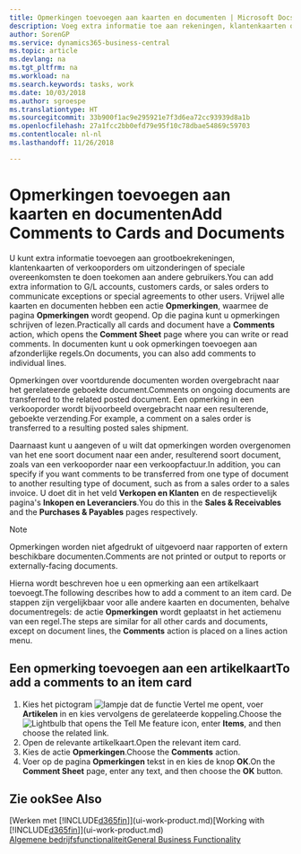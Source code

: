 ```yaml
---
title: Opmerkingen toevoegen aan kaarten en documenten | Microsoft Docs
description: Voeg extra informatie toe aan rekeningen, klantenkaarten of verkooporders om overeenkomsten, zoals een speciale prijs of leveringsmethode, te doen toekomen aan andere gebruikers.
author: SorenGP
ms.service: dynamics365-business-central
ms.topic: article
ms.devlang: na
ms.tgt_pltfrm: na
ms.workload: na
ms.search.keywords: tasks, work
ms.date: 10/03/2018
ms.author: sgroespe
ms.translationtype: HT
ms.sourcegitcommit: 33b900f1ac9e295921e7f3d6ea72cc93939d8a1b
ms.openlocfilehash: 27a1fcc2bb0efd79e95f10c78dbae54869c59703
ms.contentlocale: nl-nl
ms.lasthandoff: 11/26/2018

---
```

# <a name="add-comments-to-cards-and-documents"></a><span data-ttu-id="9740f-103">Opmerkingen toevoegen aan kaarten en documenten</span><span class="sxs-lookup"><span data-stu-id="9740f-103">Add Comments to Cards and Documents</span></span>
<span data-ttu-id="9740f-104">U kunt extra informatie toevoegen aan grootboekrekeningen, klantenkaarten of verkooporders om uitzonderingen of speciale overeenkomsten te doen toekomen aan andere gebruikers.</span><span class="sxs-lookup"><span data-stu-id="9740f-104">You can add extra information to G/L accounts, customers cards, or sales orders to communicate exceptions or special agreements to other users.</span></span>
<span data-ttu-id="9740f-105">Vrijwel alle kaarten en documenten hebben een actie **Opmerkingen**, waarmee de pagina **Opmerkingen** wordt geopend. Op die pagina kunt u opmerkingen schrijven of lezen.</span><span class="sxs-lookup"><span data-stu-id="9740f-105">Practically all cards and document have a **Comments** action, which opens the **Comment Sheet** page where you can write or read comments.</span></span> <span data-ttu-id="9740f-106">In documenten kunt u ook opmerkingen toevoegen aan afzonderlijke regels.</span><span class="sxs-lookup"><span data-stu-id="9740f-106">On documents, you can also add comments to individual lines.</span></span>

<span data-ttu-id="9740f-107">Opmerkingen over voortdurende documenten worden overgebracht naar het gerelateerde geboekte document.</span><span class="sxs-lookup"><span data-stu-id="9740f-107">Comments on ongoing documents are transferred to the related posted document.</span></span> <span data-ttu-id="9740f-108">Een opmerking in een verkooporder wordt bijvoorbeeld overgebracht naar een resulterende, geboekte verzending.</span><span class="sxs-lookup"><span data-stu-id="9740f-108">For example, a comment on a sales order is transferred to a resulting posted sales shipment.</span></span>

<span data-ttu-id="9740f-109">Daarnaast kunt u aangeven of u wilt dat opmerkingen worden overgenomen van het ene soort document naar een ander, resulterend soort document, zoals van een verkooporder naar een verkoopfactuur.</span><span class="sxs-lookup"><span data-stu-id="9740f-109">In addition, you can specify if you want comments to be transferred from one type of document to another resulting type of document, such as from a sales order to a sales invoice.</span></span> <span data-ttu-id="9740f-110">U doet dit in het veld **Verkopen en Klanten** en de respectievelijk pagina's **Inkopen en Leveranciers**.</span><span class="sxs-lookup"><span data-stu-id="9740f-110">You do this in the **Sales & Receivables** and the **Purchases & Payables** pages respectively.</span></span>

> [!NOTE]
> <span data-ttu-id="9740f-111">Opmerkingen worden niet afgedrukt of uitgevoerd naar rapporten of extern beschikbare documenten.</span><span class="sxs-lookup"><span data-stu-id="9740f-111">Comments are not printed or output to reports or externally-facing documents.</span></span>

<span data-ttu-id="9740f-112">Hierna wordt beschreven hoe u een opmerking aan een artikelkaart toevoegt.</span><span class="sxs-lookup"><span data-stu-id="9740f-112">The following describes how to add a comment to an item card.</span></span> <span data-ttu-id="9740f-113">De stappen zijn vergelijkbaar voor alle andere kaarten en documenten, behalve documentregels: de actie **Opmerkingen** wordt geplaatst in het actiemenu van een regel.</span><span class="sxs-lookup"><span data-stu-id="9740f-113">The steps are similar for all other cards and documents, except on document lines, the **Comments** action is placed on a lines action menu.</span></span>

## <a name="to-add-a-comments-to-an-item-card"></a><span data-ttu-id="9740f-114">Een opmerking toevoegen aan een artikelkaart</span><span class="sxs-lookup"><span data-stu-id="9740f-114">To add a comments to an item card</span></span>
1. <span data-ttu-id="9740f-115">Kies het pictogram ![lampje dat de functie Vertel me opent](media/ui-search/search_small.png "Vertel me wat u wilt doen"), voer **Artikelen** in en kies vervolgens de gerelateerde koppeling.</span><span class="sxs-lookup"><span data-stu-id="9740f-115">Choose the ![Lightbulb that opens the Tell Me feature](media/ui-search/search_small.png "Tell me what you want to do") icon, enter **Items**, and then choose the related link.</span></span>
2. <span data-ttu-id="9740f-116">Open de relevante artikelkaart.</span><span class="sxs-lookup"><span data-stu-id="9740f-116">Open the relevant item card.</span></span>
3. <span data-ttu-id="9740f-117">Kies de actie **Opmerkingen**.</span><span class="sxs-lookup"><span data-stu-id="9740f-117">Choose the **Comments** action.</span></span>
4. <span data-ttu-id="9740f-118">Voer op de pagina **Opmerkingen** tekst in en kies de knop **OK**.</span><span class="sxs-lookup"><span data-stu-id="9740f-118">On the **Comment Sheet** page, enter any text, and then choose the **OK** button.</span></span>

## <a name="see-also"></a><span data-ttu-id="9740f-119">Zie ook</span><span class="sxs-lookup"><span data-stu-id="9740f-119">See Also</span></span>
<span data-ttu-id="9740f-120">[Werken met [!INCLUDE[d365fin](includes/d365fin_md.md)]](ui-work-product.md)</span><span class="sxs-lookup"><span data-stu-id="9740f-120">[Working with [!INCLUDE[d365fin](includes/d365fin_md.md)]](ui-work-product.md)</span></span>  
[<span data-ttu-id="9740f-121">Algemene bedrijfsfunctionaliteit</span><span class="sxs-lookup"><span data-stu-id="9740f-121">General Business Functionality</span></span>](ui-across-business-areas.md)


